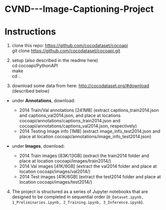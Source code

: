 # CVND---Image-Captioning-Project

# Instructions  
1. clone this repo: https://github.com/cocodataset/cocoapi  
git clone https://github.com/cocodataset/cocoapi.git  

2. setup (also described in the readme here)  
cd cocoapi/PythonAPI  
make  
cd ..  

3. download some data from here: http://cocodataset.org/#download (described below)

* under **Annotations**, download:
  * 2014 Train/Val annotations [241MB] (extract captions_train2014.json and captions_val2014.json, and place at locations cocoapi/annotations/captions_train2014.json and cocoapi/annotations/captions_val2014.json, respectively)  
  * 2014 Testing Image info [1MB] (extract image_info_test2014.json and place at location cocoapi/annotations/image_info_test2014.json)

* under **Images**, download:
  * 2014 Train images [83K/13GB] (extract the train2014 folder and place at location cocoapi/images/train2014/)
  * 2014 Val images [41K/6GB] (extract the val2014 folder and place at location cocoapi/images/val2014/)
  * 2014 Test images [41K/6GB] (extract the test2014 folder and place at location cocoapi/images/test2014/)

4. The project is structured as a series of Jupyter notebooks that are designed to be completed in sequential order (`0_Dataset.ipynb, 1_Preliminaries.ipynb, 2_Training.ipynb, 3_Inference.ipynb`).
